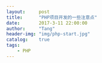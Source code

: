 ```yaml
---
layout:     post
title:      "PHP项目开发的一些注意点"
date:       2017-3-11 22:00:00
author:     "Tang"
header-img: "img/php-start.jpg"
catalog:    true
tags:
    - PHP
---
```


# 




